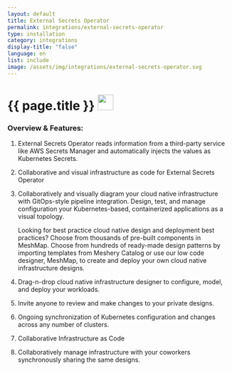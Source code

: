 ```yaml
---
layout: default
title: External Secrets Operator
permalink: integrations/external-secrets-operator
type: installation
category: integrations
display-title: "false"
language: en
list: include
image: /assets/img/integrations/external-secrets-operator.svg
---
```


<h1>{{ page.title }} <img src="{{ page.image }}" style="width: 35px; height: 35px;" /></h1>


<!-- This needs replaced with the Category property, not the sub-category.
 #### Category: external-secrets-operator -->

### Overview & Features:
1. External Secrets Operator reads information from a third-party service like AWS Secrets Manager and automatically injects the values as Kubernetes Secrets.

2. Collaborative and visual infrastructure as code for External Secrets Operator

4. 
    Collaboratively and visually diagram your cloud native infrastructure with GitOps-style pipeline integration. Design, test, and manage configuration your Kubernetes-based, containerized applications as a visual topology.



    Looking for best practice cloud native design and deployment best practices? Choose from thousands of pre-built components in MeshMap. Choose from hundreds of ready-made design patterns by importing templates from Meshery Catalog or use our low code designer, MeshMap, to create and deploy your own cloud native infrastructure designs.



5. Drag-n-drop cloud native infrastructure designer to configure, model, and deploy your workloads.

6. Invite anyone to review and make changes to your private designs.

7. Ongoing synchronization of Kubernetes configuration and changes across any number of clusters.

8. Collaborative Infrastructure as Code

9. Collaboratively manage infrastructure with your coworkers synchronously sharing the same designs.

